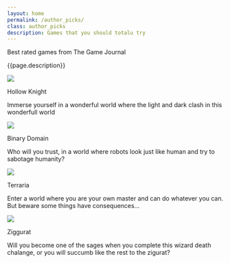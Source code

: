 ```yaml
---
layout: home
permalink: /author_picks/
class: author_picks
description: Games that you should totalu try
---
```


<div class="post-header">
    <p class="post-title">Best rated games from The Game Journal</p>
    <p class="post-description">{{page.description}}</p>
</div>

<div class="main">
   <div class="top-picks-galery">
      <div class="container">
         <img src="{{site.baseurl}}/imgs/sws-hollow-knight.jpg">
         <div class="description">
            <p class="description-title"> Hollow Knight</p>
            <p class="description-content">Immerse yourself in a wonderful world where the light and dark clash in this wonderfull world</p>
         </div>
      </div>
      <div class="container">
         <img src="{{site.baseurl}}/imgs/sws-binary-domain.jpg">
         <div class="description">
            <p class="description-title"> Binary Domain</p>
            <p class="description-content">Who will you trust, in a world where robots look just like human and try to sabotage humanity?</p>
         </div>
      </div>
      <div class="container">
         <img src="{{site.baseurl}}/imgs/sws-terraria.png">
         <div class="description">
            <p class="description-title"> Terraria</p>
            <p class="description-content">Enter a world where you are your own master and can do whatever you can. But beware some things have consequences...</p>
         </div>
      </div>
      <div class="container">
      <img src="{{site.baseurl}}/imgs/sws-ziggurat.jpg">
        <div class="description">
            <p class="description-title"> Ziggurat</p>
            <p class="description-content">Will you become one of the sages when you complete this wizard death chalange, or you will succumb like the rest to the zigurat?</p>
            </div>
        </div>
   </div>
</div>

